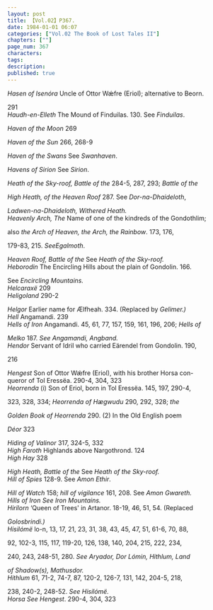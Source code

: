 ```yaml
---
layout: post
title: 【Vol.02】P367.
date: 1984-01-01 06:07
categories: ["Vol.02 The Book of Lost Tales II"]
chapters: [""]
page_num: 367
characters: 
tags: 
description: 
published: true
---
```


<p style="text-indent: 0;">
<I>Hasen of Isenóra</I>   Uncle of Ottor Wǽfre (Eriol); alternative to Beorn.
</p>

291<BR><I>Haudh-en-Elleth</I>    The Mound of Finduilas. 130. See <I>Finduilas</I>.

<I>Haven of the Moon</I>    269

<I>Haven of the Sun</I>     266, 268-9

<I>Haven of the Swans</I>    See <I>Swanhaven</I>.

<I>Havens of Sirion</I>     See <I>Sirion</I>.

<I>Heath of the Sky-roof, Battle of the</I> 284-5, 287, 293; <I>Battle of the</I>

<I>High Heath,  of the Heaven Roof</I> 287. See <I>Dor-na-Dhaideloth</I>,

<I>Ladwen-na-Dhaideloth, Withered Heath.<BR>Heavenly Arch, The</I>     Name of one of the kindreds of the Gondothlim;

also   <I>the Arch   of Heaven,   the Arch,   the  Rainbow</I>.   173, 176,

179-83, 215. <I>SeeEgalmoth</I>.

<I>Heaven Roof, Battle of the</I>     See <I>Heath of the Sky-roof.<BR>Heborodin</I>     The Encircling Hills about the plain of Gondolin. 166.

See <I>Encircling Mountains.<BR>Helcaraxë</I>   209<BR><I>Heligoland</I>    290-2

<I>Helgor</I>    Earlier name for Ælfheah. 334. (Replaced by <I>Gelimer.)<BR>Hell</I>    Angamandi. 239<BR><I>Hells of Iron</I>    Angamandi. 45, 61, 77, 157, 159, 161, 196, 206; <I>Hells of</I>

<I>Melko</I> 187. <I>See Angamandi, Angband.<BR>Hendor</I>    Servant of Idril who carried Eärendel from Gondolin. 190,

216

<I>Hengest</I>       Son of Ottor Wǽfre (Eriol), with his brother Horsa con- <BR>queror of Tol Eressëa. 290-4, 304, 323<BR><I>Heorrenda</I>     (i) Son of Eriol, born in Tol Eressëa. 145, 197, 290-4,

323, 328, 334; <I>Heorrenda   of Hægwudu</I> 290, 292, 328; <I>the</I>

<I>Golden Book of Heorrenda</I>  290. (2) In the Old  English poem

<I>Déor</I> 323

<I>Hiding of Valinor</I>    317, 324-5, 332<BR><I>High Faroth</I>     Highlands above Nargothrond. 124<BR><I>High Hay</I>    328

<I>High Heath, Battle of the</I>    See <I>Heath of the Sky-roof.<BR>Hill of Spies</I>     128-9. See <I>Amon Ethir</I>.

<I>Hill of Watch</I>     158; <I>hill of vigilance</I> 161, 208. See <I>Amon Gwareth.<BR>Hills of Iron     See Iron Mountains.<BR>Hirilorn</I>    ‘Queen of Trees' in Artanor. 18-19, 46, 51, 54. (Replaced

<I>Golosbrindi.)<BR>Hisilómë</I>   lo-n, 13, 17, 21, 23, 31, 38, 43, 45, 47, 51, 61-6, 70, 88,

92, 102-3, 115, 117, 119-20, 126, 138, 140, 204, 215, 222, 234,

240, 243, 248-51, 280. <I>See Aryador, Dor Lómin, Hithlum,   Land</I>

<I>of Shadow(s), Mathusdor.<BR>Hithlum</I>    61, 71-2, 74-7, 87, 120-2, 126-7, 131, 142, 204-5, 218,

238, 240-2, 248-52. <I>See Hisilómë.<BR>Horsa     See Hengest</I>. 290-4, 304, 323

